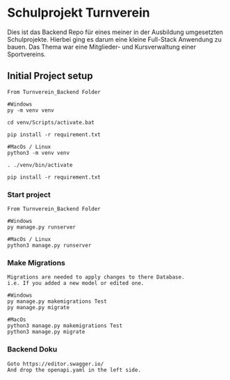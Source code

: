 # Schulprojekt Turnverein
Dies ist das Backend Repo für eines meiner in der Ausbildung umgesetzten Schulprojekte. Hierbei ging es darum eine kleine Full-Stack Anwendung zu bauen. Das Thema war eine Mitglieder- und Kursverwaltung einer Sportvereins.

## Initial Project setup
```
From Turnverein_Backend Folder

#Windows
py -m venv venv

cd venv/Scripts/activate.bat

pip install -r requirement.txt

#MacOs / Linux
python3 -m venv venv

. ./venv/bin/activate

pip install -r requirement.txt
```

### Start project
```
From Turnverein_Backend Folder

#Windows
py manage.py runserver

#MacOs / Linux
python3 manage.py runserver
```

### Make Migrations
```
Migrations are needed to apply changes to there Database.
i.e. If you added a new model or edited one.

#Windows
py manage.py makemigrations Test
py manage.py migrate

#MacOs
python3 manage.py makemigrations Test
python3 manage.py migrate
````

### Backend Doku
```
Goto https://editor.swagger.io/
And drop the openapi.yaml in the left side.
```
